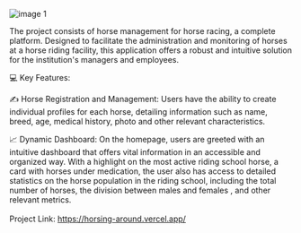 

![image 1](https://github.com/juliadelis/horsingAround/assets/57239717/0033928a-57c8-41af-817f-8baafaa7f958)




The project consists of horse management for horse racing, a complete platform. Designed to facilitate the administration and monitoring of horses at a horse riding facility, this application offers a robust and intuitive solution for the institution's managers and employees.

💻 Key Features:

✍ Horse Registration and Management:
Users have the ability to create individual profiles for each horse, detailing information such as name, breed, age, medical history, photo and other relevant characteristics.

📈 Dynamic Dashboard:
On the homepage, users are greeted with an intuitive dashboard that offers vital information in an accessible and organized way. With a highlight on the most active riding school horse, a card with horses under medication, the user also has access to detailed statistics on the horse population in the riding school, including the total number of horses, the division between males and females , and other relevant metrics.
</br>
</br>
Project Link: https://horsing-around.vercel.app/
